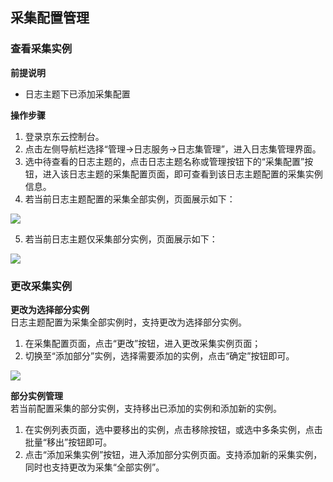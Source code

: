 ## 采集配置管理
### 查看采集实例
**前提说明**
- 日志主题下已添加采集配置

**操作步骤**
1.	登录京东云控制台。
2.	点击左侧导航栏选择“管理->日志服务->日志集管理”，进入日志集管理界面。
3.	选中待查看的日志主题的，点击日志主题名称或管理按钮下的“采集配置”按钮，进入该日志主题的采集配置页面，即可查看到该日志主题配置的采集实例信息。
4.	若当前日志主题配置的采集全部实例，页面展示如下：

![](https://raw.githubusercontent.com/luolei-laurel/cn-1/patch-1/image/LogService/LogSetManagement/collectAll.png)

5.	若当前日志主题仅采集部分实例，页面展示如下：

![](https://raw.githubusercontent.com/luolei-laurel/cn-1/patch-1/image/LogService/LogSetManagement/addCollectionConfig.png)

### 更改采集实例
**更改为选择部分实例**  
日志主题配置为采集全部实例时，支持更改为选择部分实例。
1.	在采集配置页面，点击“更改”按钮，进入更改采集实例页面； 
2.	切换至“添加部分”实例，选择需要添加的实例，点击“确定”按钮即可。

![](https://raw.githubusercontent.com/luolei-laurel/cn-1/patch-1/image/LogService/LogSetManagement/editColletcionConfig.png)

**部分实例管理**  
若当前配置采集的部分实例，支持移出已添加的实例和添加新的实例。
1.	在实例列表页面，选中要移出的实例，点击移除按钮，或选中多条实例，点击批量“移出”按钮即可。
2.	点击“添加采集实例”按钮，进入添加部分实例页面。支持添加新的采集实例，同时也支持更改为采集“全部实例”。
